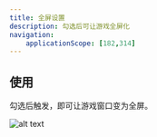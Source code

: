 ```yaml
---
title: 全屏设置
description: 勾选后可让游戏全屏化
navigation:
    applicationScope: [182,314]
---
```


## 使用

勾选后触发，即可让游戏窗口变为全屏。

![alt text](https://cdn.gcw.wiki.wiki/gcw/image/zh_hans/commands/system/fullscreensettings/image.png)
